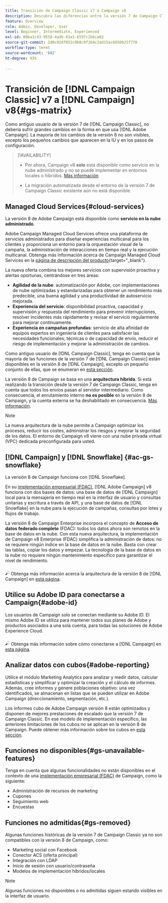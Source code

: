 ```yaml
---
title: Transición de Campaign Classic v7 a Campaign v8
description: Descubra las diferencias entre la versión 7 de Campaign Classic y la versión 8 de Campaign.
feature: Overview
role: Admin, Developer, User
level: Beginner, Intermediate, Experienced
exl-id: 00ba1c43-9558-4adb-83a1-6597c2bbca62
source-git-commit: 2d0c82df052c9b8c9f264c2ad15ac6050025f770
workflow-type: tm+mt
source-wordcount: '682'
ht-degree: 93%

---
```


# Transición de [!DNL Campaign Classic] v7 a [!DNL Campaign] v8{#gs-matrix}

Como antiguo usuario de la versión 7 de [!DNL Campaign Classic], no debería sufrir grandes cambios en la forma en que usa [!DNL Adobe Campaign]. La mayoría de los cambios de la versión 8 no son visibles, excepto los pequeños cambios que aparecen en la IU y en los pasos de configuración.

>[!AVAILABILITY]
>
>* Por ahora, Campaign v8 **solo** está disponible como servicio en la nube administrado y no se puede implementar en entornos locales o híbridos. [Más información](#cloud-services)
>
>* La migración automatizada desde el entorno de la versión 7 de Campaign Classic existente aún no está disponible.


## Managed Cloud Services{#cloud-services}

La versión 8 de Adobe Campaign está disponible como **servicio en la nube administrado**.

Adobe Campaign Managed Cloud Services ofrece una plataforma de servicios administrados para diseñar experiencias multicanal para los clientes y proporciona un entorno para la orquestación visual de la campaña, la administración de interacciones en tiempo real y la ejecución multicanal. Obtenga más información acerca de Campaign Managed Cloud Services en la [página de descripción del producto](https://helpx.adobe.com/legal/product-descriptions/adobe-campaign-managed-cloud-services.html){target="_blank"}.

La nueva oferta combina los mejores servicios con supervisión proactiva y alertas oportunas, centrándose en tres áreas:

* **Agilidad de la nube**: automatización por Adobe, con implementaciones de nube optimizadas y estandarizadas para obtener un rendimiento más predecible, una buena agilidad y una productividad de autoservicio mejorada.
* **Experiencia del servicio**: disponibilidad proactiva, capacidad y supervisión y respuesta del rendimiento para prevenir interrupciones, resolver incidentes más rápidamente y revisar el servicio regularmente para mejorar continuamente.
* **Experiencia en campañas profundas**: servicio de alta afinidad de equipos expertos en ingeniería de clientes para satisfacer las necesidades funcionales, técnicas o de capacidad de envío, reducir el riesgo de implementación y mejorar la administración de cambios.

Como antiguo usuario de [!DNL Campaign Classic], tenga en cuenta que la mayoría de las funciones de la versión 7 de [!DNL Campaign Classic] están disponibles en la versión 8 de [!DNL Campaign], excepto un pequeño conjunto de ellas, que se enumeran en [esta sección](#gs-removed).

La versión 8 de Campaign se basa en una **arquitectura híbrida**. Si está realizando la transición desde la versión 7 de Campaign Classic, tenga en cuenta que todos los envíos pasan al servidor intermediario. Como consecuencia, el enrutamiento interno **no es posible** en la versión 8 de Campaign, y la cuenta externa se ha deshabilitado en consecuencia. [Más información](../architecture/architecture.md).

>[!NOTE]
>
>La nueva arquitectura de la nube permite a Campaign optimizar los procesos, reducir los costes, administrar los riesgos y mejorar la seguridad de los datos. El entorno de Campaign v8 viene con una nube privada virtual (VPC) dedicada preconfigurada para usted.

## [!DNL Campaign] y [!DNL Snowflake] {#ac-gs-snowflake}

La versión 8 de Campaign funciona con [!DNL Snowflake].

En su [implementación empresarial (FDAC)](../architecture/enterprise-deployment.md), [!DNL Adobe Campaign] v8 funciona con dos bases de datos: una base de datos de [!DNL Campaign] local para la mensajería en tiempo real en la interfaz de usuario y consultas unitarias y escritura a través de API, y una base de datos de [!DNL Snowflake] en la nube para la ejecución de campañas, consultas por lotes y flujos de trabajo.

La versión 8 de Campaign Enterprise incorpora el concepto de **Acceso de datos federado completo** (FDAC): todos los datos ahora son remotos en la base de datos en la nube. Con esta nueva arquitectura, la implementación de Campaign v8 Enterprise (FDAC) simplifica la administración de datos: no se requiere ningún índice en la base de datos en la nube. Basta con crear las tablas, copiar los datos y empezar. La tecnología de la base de datos en la nube no requiere ningún mantenimiento específico para garantizar el nivel de rendimiento.

![](../assets/do-not-localize/glass.png) Obtenga más información acerca la arquitectura de la versión 8 de [!DNL Campaign] en [esta página](../architecture/architecture.md).


## Utilice su Adobe ID para conectarse a Campaign{#adobe-id}

Los usuarios de Campaign solo se conectan mediante su Adobe ID. El mismo Adobe ID se utiliza para mantener todos sus planes de Adobe y productos asociados a una sola cuenta, para todas las soluciones de Adobe Experience Cloud.

![](../assets/do-not-localize/glass.png) Obtenga más información sobre cómo conectarse a [!DNL Campaign] en [esta página](connect.md).

## Analizar datos con cubos{#adobe-reporting}

Utilice el módulo Marketing Analytics para analizar y medir datos, calcular estadísticas y simplificar y optimizar la creación y el cálculo de informes. Además, cree informes y genere poblaciones objetivo: una vez identificados, se almacenan en listas que se pueden utilizar en Adobe Campaign (direccionamiento, segmentación, etc.).

Los informes cubo de Adobe Campaign versión 8 están optimizados y disponen de mejores prestaciones de escalado que la versión 7 de Campaign Classic. En ese modelo de implementación específico, las anteriores limitaciones de los cubos no se aplican en la versión 8 de Campaign. Puede obtener más información sobre los cubos en [esta sección](../../v8/reporting/gs-cubes.md).

## Funciones no disponibles{#gs-unavailable-features}

Tenga en cuenta que algunas funcionalidades no están disponibles en el contexto de una [implementación empresarial (FDAC)](../architecture/enterprise-deployment.md) de Campaign, como la siguiente:

* Administración de recursos de marketing
* Cupones
* Seguimiento web
* Encuestas

## Funciones no admitidas{#gs-removed}

Algunas funciones históricas de la versión 7 de Campaign Classic ya no son compatibles con la versión 8 de Campaign, como:

* Marketing social con Facebook
* Conector ACS (oferta principal)
* Integración con LDAP
* Inicio de sesión con usuario/contraseña
* Modelos de implementación híbridos/locales


>[!NOTE]
>
>Algunas funciones no disponibles o no admitidas siguen estando visibles en la interfaz de usuario.
